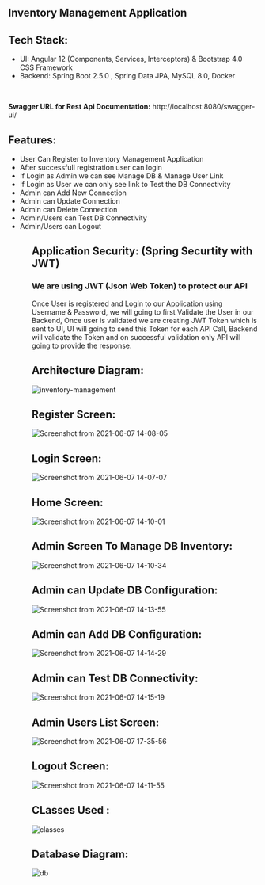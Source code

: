 Inventory Management Application
--------------------------------

Tech Stack:
----------
<ul>
<li>UI: Angular 12 (Components, Services, Interceptors) & Bootstrap 4.0 CSS Framework</li>
<li>Backend: Spring Boot 2.5.0 , Spring Data JPA, MySQL 8.0, Docker</li>
</ul>

<br>

<b>Swagger URL for Rest Api Documentation:</b> http://localhost:8080/swagger-ui/

Features:
--------
<ul>
  <li>User Can Register to Inventory Management Application</li>
  <li>After successfull registration user can login </li>
  <li>If Login as Admin we can see Manage DB & Manage User Link</li>
  <li>If Login as User we can only see link to Test the DB Connectivity</li>
  <li>Admin can Add New Connection</li>
  <li>Admin can Update Connection</li>
  <li>Admin can Delete Connection</li>
  <li>Admin/Users can Test DB Connectivity</li>
  <li>Admin/Users can Logout</li>
<ul>

  
Application Security: (Spring Securtity with JWT)
-------------------------------------------------
<h3> We are using JWT (Json Web Token) to protect our API</h3>
<p>Once User is registered and Login to our Application using Username & Password, we will going to first Validate the User in our Backend, Once user is validated we are creating JWT Token which is sent to UI, UI will going to send this Token for each API Call, Backend will validate the Token and on successful validation only API will going to provide the response.</p>
  
  
Architecture Diagram:
---------------------
![inventory-management](https://user-images.githubusercontent.com/84853770/120985560-5b436800-c799-11eb-8f62-47ca30cc0c35.png)
  
  
Register Screen:
---------------
![Screenshot from 2021-06-07 14-08-05](https://user-images.githubusercontent.com/84853770/120986046-d016a200-c799-11eb-8cca-025c540484a4.png)


Login Screen:
-------------
![Screenshot from 2021-06-07 14-07-07](https://user-images.githubusercontent.com/84853770/120985928-b5442d80-c799-11eb-8527-b7da692d2480.png)


Home Screen:
-----------
![Screenshot from 2021-06-07 14-10-01](https://user-images.githubusercontent.com/84853770/120986318-166c0100-c79a-11eb-8484-3a8057479146.png)


Admin Screen To Manage DB Inventory:
------------------------------------
![Screenshot from 2021-06-07 14-10-34](https://user-images.githubusercontent.com/84853770/120986418-31d70c00-c79a-11eb-9011-5ea41aed37e5.png)


Admin can Update DB Configuration:
----------------------------------
![Screenshot from 2021-06-07 14-13-55](https://user-images.githubusercontent.com/84853770/120986818-9befb100-c79a-11eb-84b1-138f00cc7f69.png)


Admin can Add DB Configuration:
------------------------------------
![Screenshot from 2021-06-07 14-14-29](https://user-images.githubusercontent.com/84853770/120986907-b164db00-c79a-11eb-8692-8e56b4858987.png)


Admin can Test DB Connectivity:
----------------------------------
![Screenshot from 2021-06-07 14-15-19](https://user-images.githubusercontent.com/84853770/120987016-cd687c80-c79a-11eb-8b02-e397139ac2e1.png)



Admin Users List Screen:
------------------------
![Screenshot from 2021-06-07 17-35-56](https://user-images.githubusercontent.com/84853770/121013799-eed76180-c7b6-11eb-94a1-b7f16954861a.png)



Logout Screen:
--------------
![Screenshot from 2021-06-07 14-11-55](https://user-images.githubusercontent.com/84853770/120986581-5fbc5080-c79a-11eb-9216-877426064fb1.png)


CLasses Used :
-------------
![classes](https://user-images.githubusercontent.com/84853770/121001228-b466c800-c7a8-11eb-8bb4-b597072080c4.png)

Database Diagram:
----------------
![db](https://user-images.githubusercontent.com/84853770/121001471-f3951900-c7a8-11eb-829a-889b53372369.png)
  
  
  
  
